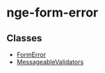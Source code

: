 # nge-form-error

## Classes

- [FormError](/api/nge-form-error/Class.FormError.md)
- [MessageableValidators](/api/nge-form-error/Class.MessageableValidators.md)
